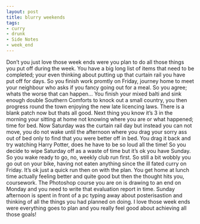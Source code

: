```yaml
---
layout: post
title: blurry weekends
tags:
- curry
- drunk
- Side Notes
- week_end
---
```

Don’t you just love those week ends were you plan to do all those things you put off during the week. You have a big long list of items that need to be completed; your even thinking about putting up that curtain rail you have put off for days. So you finish work promtly on Friday, journey home to meet your neighbour who asks if you fancy going out for a meal. So you agree; whats the worse that can happen…
You finish your mixed balti and sink enough double Southern Comforts to knock out a small country, you then progress round the town enjoying the new late licencing laws. There is a blank patch now but thats all good. Next thing you know it’s 3 in the morning your sitting at home not knowing where you are or what happened; time for bed.
Now Saturday was the curtain rail day but instead you can not move, you do not wake until the afternoon where you drag your sorry ass out of bed only to find that you were better off in bed. You drag it back and try watching Harry Potter, does he have to be so loud all the time!
So you decide to wipe Saturday off as a waste of time but it’s ok you have Sunday. So you wake ready to go, no, weekly club run first. So still a bit wobbly you go out on your bike, having not eaten anything since the ill fated curry on Friday. It’s ok just a quick run then on with the plan. You get home at lunch time actually feeling better and quite good but then the thought hits you, coursework. The Photoshop course you are on is drawing to an end on Monday and you need to write that evaluation report in time. Sunday afternoon is spent in front of a pc typing away about posterisastion and thinking  of all the things you had planned on doing.
I love those week ends were everything goes to plan and you really feel good about achieving all those goals!
